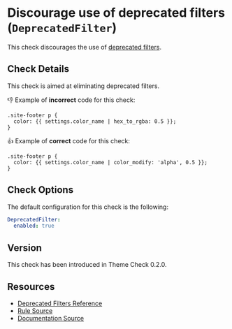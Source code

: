 # Discourage use of deprecated filters (`DeprecatedFilter`)

This check discourages the use of [deprecated filters][deprecated].

## Check Details

This check is aimed at eliminating deprecated filters.

:-1: Example of **incorrect** code for this check:

```liquid
.site-footer p {
  color: {{ settings.color_name | hex_to_rgba: 0.5 }};
}
```

:+1: Example of **correct** code for this check:

```liquid
.site-footer p {
  color: {{ settings.color_name | color_modify: 'alpha', 0.5 }};
}
```

## Check Options

The default configuration for this check is the following:

```yaml
DeprecatedFilter:
  enabled: true
```

## Version

This check has been introduced in Theme Check 0.2.0.

## Resources

- [Deprecated Filters Reference][deprecated]
- [Rule Source][codesource]
- [Documentation Source][docsource]

[deprecated]: https://shopify.dev/docs/themes/liquid/reference/filters/deprecated-filters
[codesource]: /lib/platformos_check/checks/deprecated_filter.rb
[docsource]: /docs/checks/deprecated_filter.md

